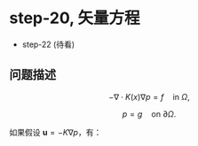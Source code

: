 # step-20, 矢量方程

* step-22 (待看)

## 问题描述

$$
-\nabla \cdot K(x) \nabla p = f \quad \text{in } \Omega,
$$

$$
p = g \quad \text{on } \partial \Omega.
$$



如果假设 $\mathbf{u} = -K \nabla p$，有：


<!--stackedit_data:
eyJoaXN0b3J5IjpbMTY2MDgwNjkwMSwxOTYyNDUzNDQxLDc3Mj
c4NzIwNSwxNzQwNDA5MzU5XX0=
-->